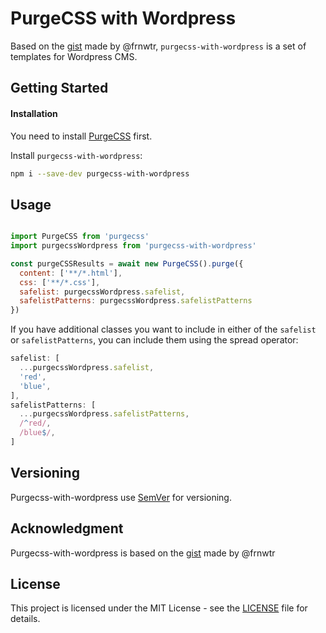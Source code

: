 # PurgeCSS with Wordpress

Based on the [gist](https://gist.github.com/frnwtr/5647673bb15ca8893642469d3b400cba) made by @frnwtr, `purgecss-with-wordpress` is a set of templates for
Wordpress CMS.

## Getting Started

#### Installation

You need to install [PurgeCSS](https://github.com/FullHuman/purgecss) first.

Install `purgecss-with-wordpress`:
```sh
npm i --save-dev purgecss-with-wordpress
```

## Usage

```js

import PurgeCSS from 'purgecss'
import purgecssWordpress from 'purgecss-with-wordpress'

const purgeCSSResults = await new PurgeCSS().purge({
  content: ['**/*.html'],
  css: ['**/*.css'],
  safelist: purgecssWordpress.safelist,
  safelistPatterns: purgecssWordpress.safelistPatterns
})
```

If you have additional classes you want to include in either of the `safelist` or `safelistPatterns`, you can include them using the spread operator:

```js
safelist: [
  ...purgecssWordpress.safelist,
  'red',
  'blue',
],
safelistPatterns: [
  ...purgecssWordpress.safelistPatterns,
  /^red/,
  /blue$/,
]
```

## Versioning

Purgecss-with-wordpress use [SemVer](http://semver.org/) for versioning.

## Acknowledgment

Purgecss-with-wordpress is based on the [gist](https://gist.github.com/frnwtr/5647673bb15ca8893642469d3b400cba) made by @frnwtr

## License

This project is licensed under the MIT License - see the [LICENSE](LICENSE) file
for details.
